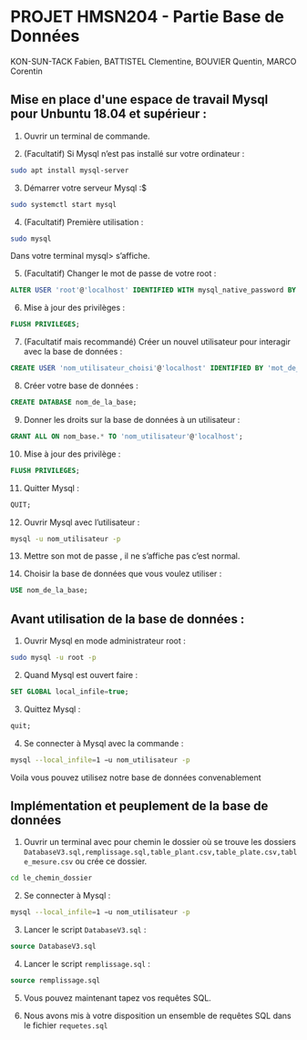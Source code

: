 # PROJET HMSN204 - Partie Base de Données
KON-SUN-TACK Fabien, BATTISTEL Clementine, BOUVIER Quentin, MARCO Corentin

## Mise en place d'une espace de travail Mysql pour Unbuntu 18.04 et supérieur :

1. Ouvrir un terminal de commande.

2. (Facultatif) Si Mysql n’est pas installé sur votre ordinateur :  
```bash
sudo apt install mysql-server
```

3. Démarrer votre serveur Mysql :$  
```bash
sudo systemctl start mysql 
```

4. (Facultatif) Première utilisation :  
```bash
sudo mysql
```
Dans votre terminal mysql>  s’affiche.

5. (Facultatif) Changer le mot de passe de votre root :  
```sql
ALTER USER 'root'@'localhost' IDENTIFIED WITH mysql_native_password BY 'le_mot_de_pass_choisi';
```

6. Mise à jour des privilèges : 
```sql
FLUSH PRIVILEGES;
```

7. (Facultatif mais recommandé) Créer un nouvel utilisateur pour interagir avec la base de données :  
```sql
CREATE USER 'nom_utilisateur_choisi'@'localhost' IDENTIFIED BY 'mot_de_passe_solide';
```

8. Créer votre base de données :  
```sql
CREATE DATABASE nom_de_la_base;
```
  
9. Donner les droits sur la base de données à un utilisateur : 
```sql
GRANT ALL ON nom_base.* TO 'nom_utilisateur'@'localhost';
```

10. Mise à jour des privilège : 
```sql
FLUSH PRIVILEGES;
```

11. Quitter Mysql : 
```sql
QUIT;
```

12. Ouvrir Mysql avec l’utilisateur : 
```bash
mysql -u nom_utilisateur -p
```

13. Mettre son mot de passe , il ne s’affiche pas c’est normal.

14. Choisir la base de données que vous voulez utiliser : 
```sql
USE nom_de_la_base;
```

## Avant utilisation de la base de données :

1. Ouvrir Mysql en mode administrateur root : 
```bash
sudo mysql -u root -p
```
2. Quand Mysql est ouvert faire : 
```sql
SET GLOBAL local_infile=true;
```
3. Quittez Mysql : 
```sql
quit;
```
4. Se connecter à Mysql avec la commande : 
```bash
mysql --local_infile=1 −u nom_utilisateur -p
```
Voila vous pouvez utilisez notre base de données convenablement

## Implémentation et peuplement de la base de données

1. Ouvrir un terminal avec pour chemin le dossier où se trouve les dossiers ```DatabaseV3.sql,remplissage.sql,table_plant.csv,table_plate.csv,table_mesure.csv``` ou crée ce dossier.
```bash
cd le_chemin_dossier
```
2. Se connecter à Mysql : 
```bash
mysql --local_infile=1 −u nom_utilisateur -p 
```
3. Lancer le script ```DatabaseV3.sql``` : 
```sql
source DatabaseV3.sql
```
4. Lancer le script ```remplissage.sql``` : 
```sql
source remplissage.sql
```
5. Vous pouvez maintenant tapez vos requêtes SQL.

6. Nous avons mis à votre disposition un ensemble de requêtes SQL dans le fichier ```requetes.sql```
